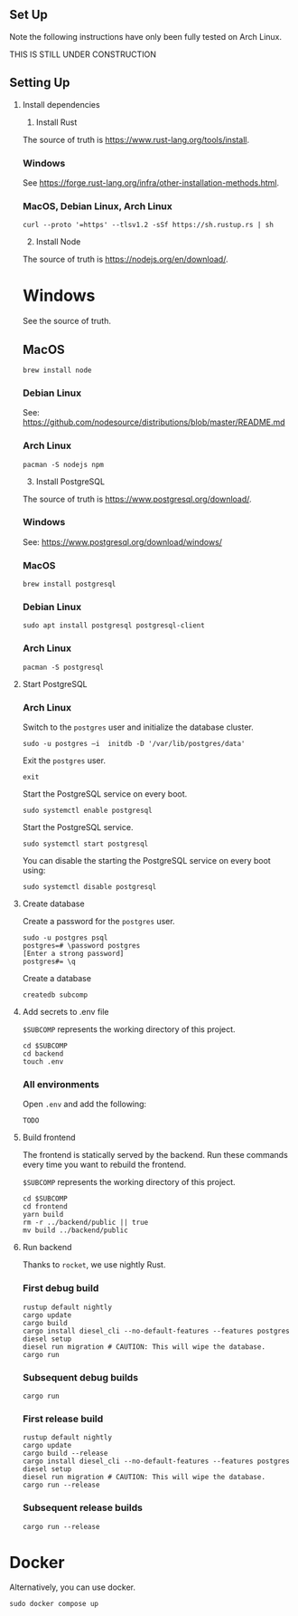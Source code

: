 ## Set Up

Note the following instructions have only been fully tested on Arch Linux.


THIS IS STILL UNDER CONSTRUCTION


## Setting Up

1. Install dependencies

    1. Install Rust

    The source of truth is https://www.rust-lang.org/tools/install.

    ### Windows

    See https://forge.rust-lang.org/infra/other-installation-methods.html.

    ### MacOS, Debian Linux, Arch Linux

    ```
    curl --proto '=https' --tlsv1.2 -sSf https://sh.rustup.rs | sh
    ```


    2. Install Node

    The source of truth is https://nodejs.org/en/download/.

    # Windows

    See the source of truth.

    ## MacOS

    ```
    brew install node
    ```

    ### Debian Linux

    See: https://github.com/nodesource/distributions/blob/master/README.md

    ### Arch Linux

    ```
    pacman -S nodejs npm
    ```


    3. Install PostgreSQL

    The source of truth is https://www.postgresql.org/download/.

    ### Windows

    See: https://www.postgresql.org/download/windows/

    ### MacOS

    ```
    brew install postgresql
    ```

    ### Debian Linux

    ```
    sudo apt install postgresql postgresql-client
    ```

    ### Arch Linux
    
    ```
    pacman -S postgresql
    ```


2. Start PostgreSQL

    ### Arch Linux

    Switch to the `postgres` user and initialize the database cluster.

    ```
    sudo -u postgres –i  initdb -D '/var/lib/postgres/data'
    ```

    Exit the `postgres` user.
    
    ```
    exit
    ```

    Start the PostgreSQL service on every boot.
    
    ```
    sudo systemctl enable postgresql
    ```

    Start the PostgreSQL service.

    ```
    sudo systemctl start postgresql
    ```

    You can disable the starting the PostgreSQL service on every boot using:

    ```
    sudo systemctl disable postgresql
    ```


3. Create database

    Create a password for the `postgres` user.

    ```
    sudo -u postgres psql
    postgres=# \password postgres
    [Enter a strong password]
    postgres#= \q
    ```

    Create a database

    ```
    createdb subcomp
    ```


4. Add secrets to .env file

    `$SUBCOMP` represents the working directory of this project.

    ```
    cd $SUBCOMP
    cd backend
    touch .env
    ```

    ### All environments

    Open `.env` and add the following:
    
    ```
    TODO
    ```


4. Build frontend

    The frontend is statically served by the backend. Run these commands every time you want to rebuild the frontend.

    `$SUBCOMP` represents the working directory of this project.

    ```
    cd $SUBCOMP
    cd frontend
    yarn build
    rm -r ../backend/public || true
    mv build ../backend/public
    ```


3. Run backend

    Thanks to `rocket`, we use nightly Rust.

    ### First debug build

    ```
    rustup default nightly
    cargo update
    cargo build
    cargo install diesel_cli --no-default-features --features postgres
    diesel setup
    diesel run migration # CAUTION: This will wipe the database.
    cargo run
    ```

    ### Subsequent debug builds

    ```
    cargo run
    ```

    ### First release build

    ```
    rustup default nightly
    cargo update
    cargo build --release
    cargo install diesel_cli --no-default-features --features postgres
    diesel setup
    diesel run migration # CAUTION: This will wipe the database.
    cargo run --release
    ```

    ### Subsequent release builds

    ```
    cargo run --release
    ```


# Docker

Alternatively, you can use docker.

```
sudo docker compose up
```

